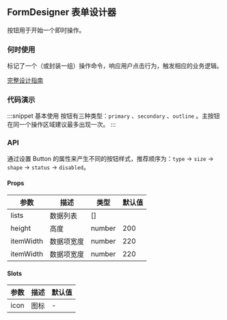 ## FormDesigner 表单设计器

按钮用于开始一个即时操作。

### 何时使用

标记了一个（或封装一组）操作命令，响应用户点击行为，触发相应的业务逻辑。

[完整设计指南](https://ant.design/docs/spec/buttons-cn)

### 代码演示

:::snippet
基本使用
按钮有三种类型：`primary` 、`secondary` 、`outline` 。主按钮在同一个操作区域建议最多出现一次。
<basic />
:::

### API

通过设置 Button 的属性来产生不同的按钮样式，推荐顺序为：`type` -> `size` -> `shape` -> `status` -> `disabled`。

#### Props

| 参数      | 描述       | 类型   | 默认值 |
| --------- | ---------- | ------ | ------ |
| lists     | 数据列表   | []     |        |
| height    | 高度       | number | 200    |
| itemWidth | 数据项宽度 | number | 220    |
| itemWidth | 数据项宽度 | number | 220    |

#### Slots

| 参数 | 描述 | 默认值 |
| ---- | ---- | ------ |
| icon | 图标 | -      |
